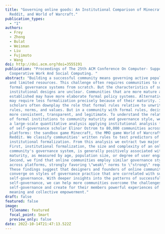 ```yaml
---
title: "Governing online goods: An Institutional Comparison of Minecraft,
  Reddit, and World of Warcraft."
publication_types:
  - "1"
authors:
  - Frey
  - Zhong
  - Bulat
  - Weisman
  - Liu
  - Fujimoto
  - Wang
doi: http://doi.acm.org?doi=3555191
publication: "Proceedings of The 25th ACM Conference On Computer- Supported
  Cooperative Work And Social Computing. "
abstract: "Building a successful community means governing active populations
  and limited resources. This challenge often requires communities to design
  formal governance systems from scratch. But the characteristics of successful
  institutional designs are unclear. Communities that are more mature and
  established may have more elaborate formal policy systems. Alternatively, they
  may require less formalization precisely because of their maturity. Indeed,
  scholars often downplay the role that formal rules relative to unwritten
  rules, norms, and values. But in a community with formal rules, decisions are
  more consistent, transparent, and legitimate. To understand the relationship
  of formal institutions to community maturity and governance style, we conduct
  a large-scale quantitative analysis applying institutional analysis frameworks
  of self-governance scholar Elinor Ostrom to 80,000 communities across 3
  platforms: the sandbox game Minecraft, the MMO game World of Warcraft, and
  Reddit. We classify communities' written rules to test predictors of
  institutional formalization. From this analysis we extract two major findings.
  First, institutional formalization, the size and complexity of an online
  community's governance system, is generally positively associated with
  maturity, as measured by age, population size, or degree of user engagement.
  Second, we find that online communities employ similar governance styles
  across platforms, strongly favoring \"weak\" norms to \"strong\" requirements.
  These findings suggest that designers and founders of online communities
  converge on styles of governance practice that are correlated with successful
  self-governance. With deeper insights into the patterns of successful
  self-governance, we can help more communities overcome the challenges of
  self-governance and create for their members powerful experiences of shared
  meaning and collective empowerment."
draft: false
featured: false
image:
  filename: featured
  focal_point: Smart
  preview_only: false
date: 2022-10-14T21:47:13.522Z
---
```

